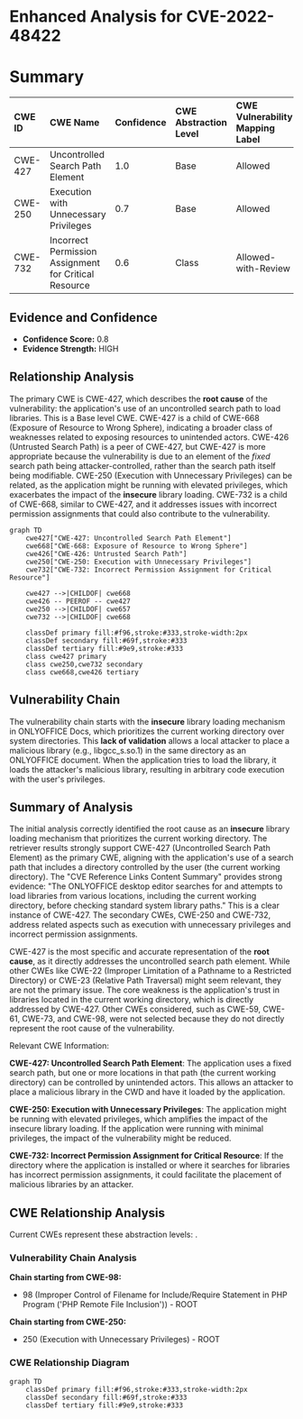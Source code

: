 # Enhanced Analysis for CVE-2022-48422

# Summary
| CWE ID  | CWE Name                                                       | Confidence | CWE Abstraction Level | CWE Vulnerability Mapping Label | CWE-Vulnerability Mapping Notes |
| :-------- | :------------------------------------------------------------- | :--------- | :---------------------- | :------------------------------ | :------------------------------ |
| CWE-427 | Uncontrolled Search Path Element                               | 1.0        | Base                    | Allowed                         | Primary CWE                     |
| CWE-250 | Execution with Unnecessary Privileges                            | 0.7        | Base                    | Allowed                         | Secondary Candidate             |
| CWE-732 | Incorrect Permission Assignment for Critical Resource            | 0.6        | Class                   | Allowed-with-Review             | Secondary Candidate             |

## Evidence and Confidence

*   **Confidence Score:** 0.8
*   **Evidence Strength:** HIGH

## Relationship Analysis
The primary CWE is CWE-427, which describes the **root cause** of the vulnerability: the application's use of an uncontrolled search path to load libraries. This is a Base level CWE. CWE-427 is a child of CWE-668 (Exposure of Resource to Wrong Sphere), indicating a broader class of weaknesses related to exposing resources to unintended actors. CWE-426 (Untrusted Search Path) is a peer of CWE-427, but CWE-427 is more appropriate because the vulnerability is due to an element of the *fixed* search path being attacker-controlled, rather than the search path itself being modifiable. CWE-250 (Execution with Unnecessary Privileges) can be related, as the application might be running with elevated privileges, which exacerbates the impact of the **insecure** library loading. CWE-732 is a child of CWE-668, similar to CWE-427, and it addresses issues with incorrect permission assignments that could also contribute to the vulnerability.

```mermaid
graph TD
    cwe427["CWE-427: Uncontrolled Search Path Element"]
    cwe668["CWE-668: Exposure of Resource to Wrong Sphere"]
    cwe426["CWE-426: Untrusted Search Path"]
    cwe250["CWE-250: Execution with Unnecessary Privileges"]
    cwe732["CWE-732: Incorrect Permission Assignment for Critical Resource"]
    
    cwe427 -->|CHILDOF| cwe668
    cwe426 -- PEEROF -- cwe427
    cwe250 -->|CHILDOF| cwe657
    cwe732 -->|CHILDOF| cwe668
    
    classDef primary fill:#f96,stroke:#333,stroke-width:2px
    classDef secondary fill:#69f,stroke:#333
    classDef tertiary fill:#9e9,stroke:#333
    class cwe427 primary
    class cwe250,cwe732 secondary
    class cwe668,cwe426 tertiary
```

## Vulnerability Chain
The vulnerability chain starts with the **insecure** library loading mechanism in ONLYOFFICE Docs, which prioritizes the current working directory over system directories. This **lack of validation** allows a local attacker to place a malicious library (e.g., libgcc\_s.so.1) in the same directory as an ONLYOFFICE document. When the application tries to load the library, it loads the attacker's malicious library, resulting in arbitrary code execution with the user's privileges.

## Summary of Analysis
The initial analysis correctly identified the root cause as an **insecure** library loading mechanism that prioritizes the current working directory. The retriever results strongly support CWE-427 (Uncontrolled Search Path Element) as the primary CWE, aligning with the application's use of a search path that includes a directory controlled by the user (the current working directory). The "CVE Reference Links Content Summary" provides strong evidence: "The ONLYOFFICE desktop editor searches for and attempts to load libraries from various locations, including the current working directory, before checking standard system library paths." This is a clear instance of CWE-427. The secondary CWEs, CWE-250 and CWE-732, address related aspects such as execution with unnecessary privileges and incorrect permission assignments.

CWE-427 is the most specific and accurate representation of the **root cause**, as it directly addresses the uncontrolled search path element. While other CWEs like CWE-22 (Improper Limitation of a Pathname to a Restricted Directory) or CWE-23 (Relative Path Traversal) might seem relevant, they are not the primary issue. The core weakness is the application's trust in libraries located in the current working directory, which is directly addressed by CWE-427. Other CWEs considered, such as CWE-59, CWE-61, CWE-73, and CWE-98, were not selected because they do not directly represent the root cause of the vulnerability.

Relevant CWE Information:

**CWE-427: Uncontrolled Search Path Element**: The application uses a fixed search path, but one or more locations in that path (the current working directory) can be controlled by unintended actors. This allows an attacker to place a malicious library in the CWD and have it loaded by the application.

**CWE-250: Execution with Unnecessary Privileges**: The application might be running with elevated privileges, which amplifies the impact of the insecure library loading. If the application were running with minimal privileges, the impact of the vulnerability might be reduced.

**CWE-732: Incorrect Permission Assignment for Critical Resource**: If the directory where the application is installed or where it searches for libraries has incorrect permission assignments, it could facilitate the placement of malicious libraries by an attacker.


## CWE Relationship Analysis

Current CWEs represent these abstraction levels: .


### Vulnerability Chain Analysis

**Chain starting from CWE-98:**
- 98 (Improper Control of Filename for Include/Require Statement in PHP Program ('PHP Remote File Inclusion')) - ROOT


**Chain starting from CWE-250:**
- 250 (Execution with Unnecessary Privileges) - ROOT



### CWE Relationship Diagram

```mermaid
graph TD
    classDef primary fill:#f96,stroke:#333,stroke-width:2px
    classDef secondary fill:#69f,stroke:#333
    classDef tertiary fill:#9e9,stroke:#333
```